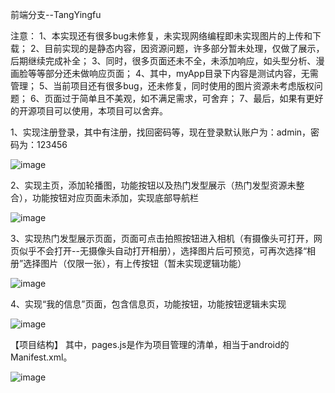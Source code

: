 前端分支--TangYingfu

注意：
  1、本实现还有很多bug未修复，未实现网络编程即未实现图片的上传和下载；
  2、目前实现的是静态内容，因资源问题，许多部分暂未处理，仅做了展示，后期继续完成补全；
  3、同时，很多页面还未不全，未添加响应，如头型分析、漫画脸等等部分还未做响应页面；
  4、其中，myApp目录下内容是测试内容，无需管理；
  5、当前项目还有很多bug，还未修复，同时使用的图片资源未考虑版权问题；
  6、页面过于简单且不美观，如不满足需求，可舍弃；
  7、最后，如果有更好的开源项目可以使用，本项目可以舍弃。
  
1、实现注册登录，其中有注册，找回密码等，现在登录默认账户为：admin，密码为：123456

![image](https://user-images.githubusercontent.com/81294772/149372040-93af2a8a-ca74-458c-b329-095bd791bdd6.png)

2、实现主页，添加轮播图，功能按钮以及热门发型展示（热门发型资源未整合），功能按钮对应页面未添加，实现底部导航栏

![image](https://user-images.githubusercontent.com/81294772/149372084-b97af6fc-610d-4bbb-95eb-496869f1fe32.png)

3、实现热门发型展示页面，页面可点击拍照按钮进入相机（有摄像头可打开，网页似乎不会打开--无摄像头自动打开相册），选择图片后可预览，可再次选择“相册”选择图片（仅限一张），有上传按钮（暂未实现逻辑功能）

![image](https://user-images.githubusercontent.com/81294772/149372146-131334cc-2a3d-4557-b937-f119d7d50210.png)

4、实现“我的信息”页面，包含信息页，功能按钮，功能按钮逻辑未实现

![image](https://user-images.githubusercontent.com/81294772/149372200-ee24036b-b3fb-4f37-8fb1-8e7e73e9228f.png)

【项目结构】
其中，pages.js是作为项目管理的清单，相当于android的Manifest.xml。

![image](https://user-images.githubusercontent.com/81294772/149372698-44ad6227-449b-4678-9ab4-b05a935d1243.png)
